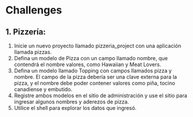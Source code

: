 # Challenges

## 1. Pizzería: 
1. Inicie un nuevo proyecto llamado pizzeria_project con una aplicación llamada
pizzas.
2. Defina un modelo de Pizza con un campo llamado nombre, que contendrá el nombre
valores, como Hawaiian y Meat Lovers.
3. Defina un modelo llamado Topping con campos llamados pizza y nombre. El campo de la pizza debería ser una clave externa para la pizza,
y el nombre debe poder contener valores como piña, tocino canadiense y embutido.
4. Registre ambos modelos en el sitio de administración y use el sitio para ingresar algunos
nombres y aderezos de pizza.
5. Utilice el shell para explorar los datos que ingresó.
